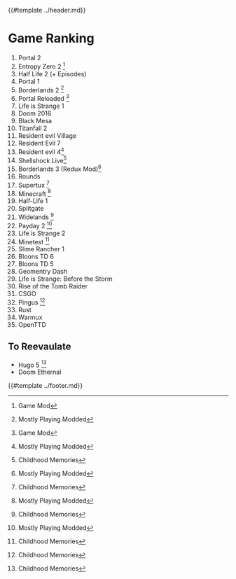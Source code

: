 {{#template ../header.md}}

# Game Ranking

1. Portal 2
2. Entropy Zero 2 [^gm]
3. Half Life 2 (+ Episodes)
4. Portal 1
5. Borderlands 2 [^mm]
6. Portal Reloaded [^gm]
7. Life is Strange 1
8. Doom 2016
9. Black Mesa
10. Titanfall 2
11. Resident evil Village
12. Resident Evil 7
13. Resident evil 4[^mm]
14. Shellshock Live[^cm]
15. Borderlands 3 (Redux Mod)[^mm]
16. Rounds
17. Supertux [^cm]
18. Minecraft [^mm]
19. Half-Life 1
20. Splitgate
21. Widelands [^cm]
22. Payday 2 [^mm]
23. Life is Strange 2
24. Minetest [^cm]
25. Slime Rancher 1
26. Bloons TD 6
27. Bloons TD 5
28. Geomentry Dash
29. Life is Strange: Before the Storm
30. Rise of the Tomb Raider
31. CSGO
32. Pingus [^cm]
33. Rust
34. Warmux
35. OpenTTD

## To Reevaulate

- Hugo 5 [^cm]
- Doom Ethernal

[^gm]: Game Mod

[^mm]: Mostly Playing Modded

[^cm]: Childhood Memories

{{#template ../footer.md}}
